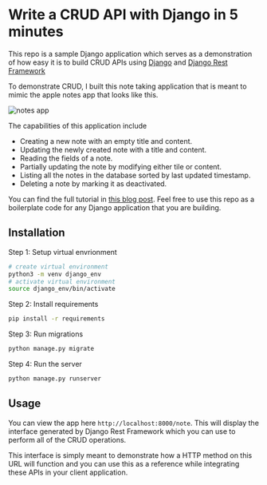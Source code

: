 # Write a CRUD API with Django in 5 minutes

This repo is a sample Django application which serves as a demonstration of how easy it is to build CRUD APIs using [Django](https://www.djangoproject.com/) and [Django Rest Framework](https://www.django-rest-framework.org/)

To demonstrate CRUD, I built this note taking application that is meant to mimic the apple notes app that looks like this.

![notes app](https://uploads-ssl.webflow.com/5e0b0187743608fe07eecd0a/5fb0b9d425f3cd182e5e71e0_notesapp.png)

The capabilities of this application include
- Creating a new note with an empty title and content.
- Updating the newly created note with a title and content.
- Reading the fields of a note.
- Partially updating the note by modifying either tile or content.
- Listing all the notes in the database sorted by last updated timestamp.
- Deleting a note by marking it as deactivated.

You can find the full tutorial in [this blog post](https://www.sankalpjonna.com/posts/building-a-django-crud-application-in-minutes). Feel free to use this repo as a boilerplate code for any Django application that you are building.

## Installation

Step 1: Setup virtual envrionment
```sh
# create virtual environment
python3 -m venv django_env
# activate virtual environment
source django_env/bin/activate
```

Step 2: Install requirements
```sh
pip install -r requirements
```

Step 3: Run migrations
```sh
python manage.py migrate
```
Step 4: Run the server
```sh
python manage.py runserver
```

## Usage

You can view the app here `http://localhost:8000/note`. This will display the interface generated by Django Rest Framework which you can use to perform all of the CRUD operations.

This interface is simply meant to demonstrate how a HTTP method on this URL will function and you can use this as a reference while integrating these APIs in your client application.
